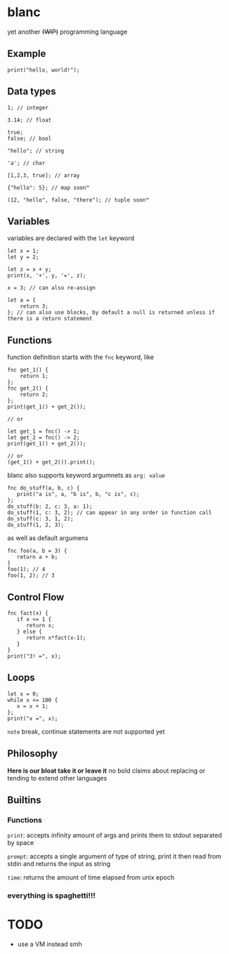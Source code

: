 # blanc
yet another ~~(WIP)~~ programming language

## Example
```blanc
print("hello, world!");
```

## Data types
```blanc
1; // integer

3.14; // float

true;
false; // bool

"hello"; // string

'a'; // char

[1,2,3, true]; // array

{"hello": 5}; // map soon™

(12, "hello", false, "there"); // tuple soon™
```

## Variables
variables are declared with the `let` keyword

```blanc
let x = 1;
let y = 2;

let z = x + y;
print(x, '+', y, '=', z);

x = 3; // can also re-assign

let a = {
    return 3;
}; // can also use blocks, by default a null is returned unless if there is a return statement
```

## Functions
function definition starts with the `fnc` keyword, like
```blanc
fnc get_1() {
    return 1;
};
fnc get_2() {
    return 2;
};
print(get_1() + get_2());

// or

let get_1 = fnc() -> 1;
let get_2 = fnc() -> 2;
print(get_1() + get_2());

// or
(get_1() + get_2()).print();
```

blanc also supports keyword argumnets as `arg: value`
```blanc
fnc do_stuff(a, b, c) {
   print("a is", a, "b is", b, "c is", c);
};
do_stuff(b: 2, c: 3, a: 1); 
do_stuff(1, c: 3, 2); // can appear in any order in function call
do_stuff(c: 3, 1, 2);
do_stuff(1, 2, 3);
```

as well as default argumens
```blanc
fnc foo(a, b = 3) {
   return a + b; 
}
foo(1); // 4
foo(1, 2); // 3
```

## Control Flow
```blanc
fnc fact(x) {
   if x <= 1 {
      return x;
   } else {
      return x*fact(x-1);
   }
}
print("3! =", x);
```

## Loops
```blanc
let x = 0;
while x <= 100 {
   x = x + 1;
};
print("x =", x);
```
`note` break, continue statements are not supported yet


## Philosophy
**Here is our bloat take it or leave it**
no bold claims about replacing or tending to extend other languages

## Builtins
### Functions
`print`: accepts infinity amount of args and prints them to stdout separated by space

`prompt`: accepts a single argument of type of string, print it then read from stdin and returns the input as string

`time`: returns the amount of time elapsed from unix epoch


### everything is spaghetti!!!
# TODO
- use a VM instead smh
